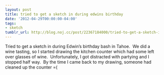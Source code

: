 ```yaml
---
layout: post
title: tried to get a sketch in during edwins birthday
date: '2012-04-29T00:00:00-04:00'
tags:
- sketch
tumblr_url: http://blog.noj.cc/post/22367184000/tried-to-get-a-sketch-in-during-edwins-birthday
---
```

Tried to get a sketch in during Edwin’s birthday bash in Tahoe.  We did a wine tasting, so I started drawing the kitchen counter which had some left over glasses of wine.  Unfortunately, I got distracted with partying and I stopped half way.  By the time I came back to my drawing, someone had cleaned up the counter =(
